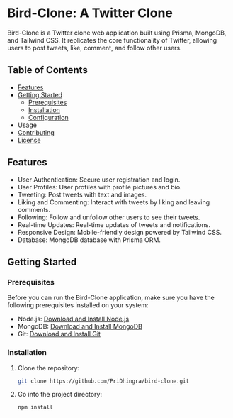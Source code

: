 # Bird-Clone: A Twitter Clone

Bird-Clone is a Twitter clone web application built using Prisma, MongoDB, and Tailwind CSS. It replicates the core functionality of Twitter, allowing users to post tweets, like, comment, and follow other users.

## Table of Contents

- [Features](#features)
- [Getting Started](#getting-started)
  - [Prerequisites](#prerequisites)
  - [Installation](#installation)
  - [Configuration](#configuration)
- [Usage](#usage)
- [Contributing](#contributing)
- [License](#license)

## Features

- User Authentication: Secure user registration and login.
- User Profiles: User profiles with profile pictures and bio.
- Tweeting: Post tweets with text and images.
- Liking and Commenting: Interact with tweets by liking and leaving comments.
- Following: Follow and unfollow other users to see their tweets.
- Real-time Updates: Real-time updates of tweets and notifications.
- Responsive Design: Mobile-friendly design powered by Tailwind CSS.
- Database: MongoDB database with Prisma ORM.

## Getting Started

### Prerequisites

Before you can run the Bird-Clone application, make sure you have the following prerequisites installed on your system:

- Node.js: [Download and Install Node.js](https://nodejs.org/)
- MongoDB: [Download and Install MongoDB](https://www.mongodb.com/try/download/community)
- Git: [Download and Install Git](https://git-scm.com/downloads)

### Installation

1. Clone the repository:

   ```bash
   git clone https://github.com/PriDhingra/bird-clone.git
2. Go into the project directory:

   ```bash
   npm install
